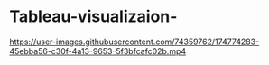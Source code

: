 # Tableau-visualizaion-



https://user-images.githubusercontent.com/74359762/174774283-45ebba56-c30f-4a13-9653-5f3bfcafc02b.mp4

